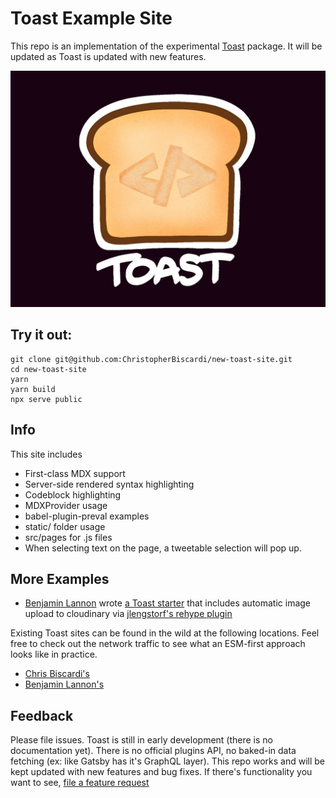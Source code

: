 # Toast Example Site

This repo is an implementation of the experimental [Toast](https://github.com/christopherBiscardi/toast) package. It will be updated as Toast is updated with new features.

![Toast](./static/toast.jpg)

## Try it out:

```shell
git clone git@github.com:ChristopherBiscardi/new-toast-site.git
cd new-toast-site
yarn
yarn build
npx serve public
```

## Info

This site includes

- First-class MDX support
- Server-side rendered syntax highlighting
- Codeblock highlighting
- MDXProvider usage
- babel-plugin-preval examples
- static/ folder usage
- src/pages for .js files
- When selecting text on the page, a tweetable selection will pop up.

## More Examples

- [Benjamin Lannon](https://twitter.com/lannonbr) wrote [a Toast starter](https://github.com/lannonbr/toast-digital-garden-starter) that includes automatic image upload to cloudinary via [jlengstorf's rehype plugin](https://github.com/jlengstorf/rehype-local-image-to-cloudinary)

Existing Toast sites can be found in the wild at the following locations. Feel free to check out the network traffic to see what an ESM-first approach looks like in practice.

- [Chris Biscardi's](https://www.christopherbiscardi.com/)
- [Benjamin Lannon's](https://lannonbr.com/)

## Feedback

Please file issues. Toast is still in early development (there is no documentation yet). There is no official plugins API, no baked-in data fetching (ex: like Gatsby has it's GraphQL layer). This repo works and will be kept updated with new features and bug fixes. If there's functionality you want to see, [file a feature request](https://github.com/ChristopherBiscardi/new-toast-site/issues/new)
